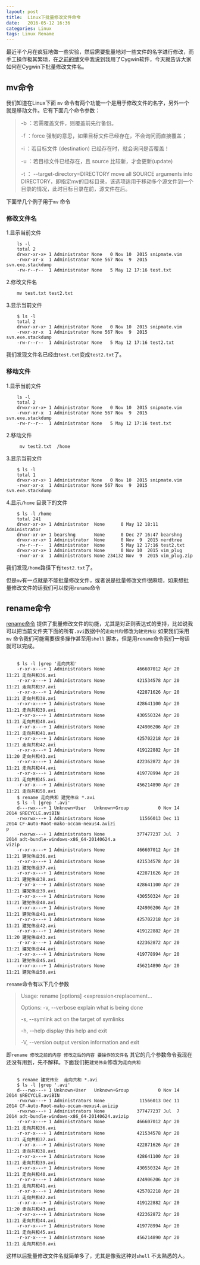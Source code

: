 ```yaml
---
layout: post
title:  Linux下批量修改文件命令
date:   2016-05-12 16:36
categories: Linux
tags: Linux Rename
---
```



  最近半个月在疯狂地做一些实验，然后需要批量地对一些文件的名字进行修改，而手工操作极其繁琐，在[之前的博](http://www.xiongfuli.com/linux/2015-11/cygwin.html)文中我说到我用了Cygwin软件，今天就告诉大家如何在Cygwin下批量修改文件名。

## mv命令 ##

我们知道在Linux下面 `mv` 命令有两个功能一个是用于修改文件的名字，另外一个就是移动文件。它有下面几个命令参数：

> -b ：若需覆盖文件，则覆盖前先行备份。
> 
> -f ：force 强制的意思，如果目标文件已经存在，不会询问而直接覆盖；
> 
> -i ：若目标文件 (destination) 已经存在时，就会询问是否覆盖！
> 
> -u ：若目标文件已经存在，且 source 比较新，才会更新(update)
> 
> -t  ： --target-directory=DIRECTORY move all SOURCE arguments into DIRECTORY，即指定mv的目标目录，该选项适用于移动多个源文件到一个目录的情况，此时目标目录在前，源文件在后。


下面举几个例子用于`mv` 命令

### 修改文件名 ###

1.显示当前文件

```shell
	ls -l
	total 2
	drwxr-xr-x+ 1 Administrator None   0 Nov 10  2015 snipmate.vim
	-rwxr-xr-x  1 Administrator None 567 Nov  9  2015 svn.exe.stackdump
	-rw-r--r--  1 Administrator None   5 May 12 17:16 test.txt
```

2.修改文件名


```shell
	mv test.txt test2.txt
```

3.显示当前文件

```shell
	$ ls -l
	total 2
	drwxr-xr-x+ 1 Administrator None   0 Nov 10  2015 snipmate.vim
	-rwxr-xr-x  1 Administrator None 567 Nov  9  2015 svn.exe.stackdump
	-rw-r--r--  1 Administrator None   5 May 12 17:16 test2.txt
```

我们发现文件名已经由`test.txt`变成`test2.txt`了。

### 移动文件 ###
1.显示当前文件

```shell
	ls -l
	total 2
	drwxr-xr-x+ 1 Administrator None   0 Nov 10  2015 snipmate.vim
	-rwxr-xr-x  1 Administrator None 567 Nov  9  2015 svn.exe.stackdump
	-rw-r--r--  1 Administrator None   5 May 12 17:16 test.txt
```

2.移动文件


```shell
	 mv test2.txt  /home
```

3.显示当前文件

```shell
	$ ls -l
	total 1
	drwxr-xr-x+ 1 Administrator None   0 Nov 10  2015 snipmate.vim
	-rwxr-xr-x  1 Administrator None 567 Nov  9  2015 svn.exe.stackdump
```

4.显示`/home` 目录下的文件

```shell
	$ ls -l /home
	total 241
	drwxr-xr-x+ 1 Administrator  None      0 May 12 18:11 Administrator
	drwxr-xr-x+ 1 bearshng       None      0 Dec 27 16:47 bearshng
	drwxr-xr-x+ 1 Administrator  None      0 Nov  9  2015 nerdtree
	-rw-r--r--  1 Administrator  None      5 May 12 17:16 test2.txt
	drwxr-xr-x+ 1 Administrators None      0 Nov 10  2015 vim_plug
	-rwxr-xr-x  1 Administrators None 234132 Nov  9  2015 vim_plug.zip
```
我们发现`/home`路径下有`test2.txt`了。

但是`mv`有一点就是不能批量修改文件，或者说是批量修改文件很麻烦，如果想批量修改文件的话我们可以使用`rename`命令

## rename命令 ##

[rename命令](http://tips.webdesign10.com/how-to-bulk-rename-files-in-linux-in-the-terminal) 提供了批量修改文件的功能，尤其是对正则表达式的支持，比如说我可以把当前文件夹下面的所有`.avi`数据中的`走向共和`修改为`建党伟业` 如果我们采用`mv` 命令我们可能需要很多操作甚至用`shell` 脚本，但是用`rename`命令我们一句话就可以完成。

```shell

	$ ls -l |grep '走向共和'
	-r-xr-x---+ 1 Administrators None            466607012 Apr 20 11:21 走向共和36.avi
	-r-xr-x---+ 1 Administrators None            421534578 Apr 20 11:21 走向共和37.avi
	-r-xr-x---+ 1 Administrators None            422871626 Apr 20 11:21 走向共和38.avi
	-r-xr-x---+ 1 Administrators None            428641100 Apr 20 11:21 走向共和39.avi
	-r-xr-x---+ 1 Administrators None            430550324 Apr 20 11:21 走向共和40.avi
	-r-xr-x---+ 1 Administrators None            424906206 Apr 20 11:21 走向共和41.avi
	-r-xr-x---+ 1 Administrators None            425702218 Apr 20 11:21 走向共和42.avi
	-r-xr-x---+ 1 Administrators None            419122882 Apr 20 11:20 走向共和43.avi
	-r-xr-x---+ 1 Administrators None            422362872 Apr 20 11:21 走向共和44.avi
	-r-xr-x---+ 1 Administrators None            419778994 Apr 20 11:21 走向共和45.avi
	-r-xr-x---+ 1 Administrators None            456214890 Apr 20 11:21 走向共和50.avi
	$ rename 走向共和 建党伟业 *.avi
	$ ls -l |grep '.avi'
	d---rwx---+ 1 Unknown+User   Unknown+Group           0 Nov 14  2014 $RECYCLE.aviBIN
	-rwxrwx---+ 1 Administrators None             11566013 Dec 11  2014 CF-Auto-Root-mako-occam-nexus4.avizi                               p
	-rwxrwx---+ 1 Administrators None            377477237 Jul  7  2014 adt-bundle-windows-x86_64-20140624.a                               vizip
	-r-xr-x---+ 1 Administrators None            466607012 Apr 20 11:21 建党伟业36.avi
	-r-xr-x---+ 1 Administrators None            421534578 Apr 20 11:21 建党伟业37.avi
	-r-xr-x---+ 1 Administrators None            422871626 Apr 20 11:21 建党伟业38.avi
	-r-xr-x---+ 1 Administrators None            428641100 Apr 20 11:21 建党伟业39.avi
	-r-xr-x---+ 1 Administrators None            430550324 Apr 20 11:21 建党伟业40.avi
	-r-xr-x---+ 1 Administrators None            424906206 Apr 20 11:21 建党伟业41.avi
	-r-xr-x---+ 1 Administrators None            425702218 Apr 20 11:21 建党伟业42.avi
	-r-xr-x---+ 1 Administrators None            419122882 Apr 20 11:20 建党伟业43.avi
	-r-xr-x---+ 1 Administrators None            422362872 Apr 20 11:21 建党伟业44.avi
	-r-xr-x---+ 1 Administrators None            419778994 Apr 20 11:21 建党伟业45.avi
	-r-xr-x---+ 1 Administrators None            456214890 Apr 20 11:21 建党伟业50.avi

```

`rename`命令有以下几个参数

> 
> Usage:
>  rename [options] <expression<replacement<file>...
> 
> Options:
>  -v, --verbose    explain what is being done
>  
>  -s, --symlink    act on the target of symlinks
> 
>  -h, --help     display this help and exit
>  
>  -V, --version  output version information and exit


即`rename 修改之前的内容 修改之后的内容 要操作的文件名` 其它的几个参数命令我现在还没有用到，先不解释。下面我们把`建党伟业`修改为`走向共和`

```shell

	$ rename 建党伟业  走向共和 *.avi
	$ ls -l |grep '.avi'
	d---rwx---+ 1 Unknown+User   Unknown+Group           0 Nov 14  2014 $RECYCLE.aviBIN
	-rwxrwx---+ 1 Administrators None             11566013 Dec 11  2014 CF-Auto-Root-mako-occam-nexus4.avizip
	-rwxrwx---+ 1 Administrators None            377477237 Jul  7  2014 adt-bundle-windows-x86_64-20140624.avizip
	-r-xr-x---+ 1 Administrators None            466607012 Apr 20 11:21 走向共和36.avi
	-r-xr-x---+ 1 Administrators None            421534578 Apr 20 11:21 走向共和37.avi
	-r-xr-x---+ 1 Administrators None            422871626 Apr 20 11:21 走向共和38.avi
	-r-xr-x---+ 1 Administrators None            428641100 Apr 20 11:21 走向共和39.avi
	-r-xr-x---+ 1 Administrators None            430550324 Apr 20 11:21 走向共和40.avi
	-r-xr-x---+ 1 Administrators None            424906206 Apr 20 11:21 走向共和41.avi
	-r-xr-x---+ 1 Administrators None            425702218 Apr 20 11:21 走向共和42.avi
	-r-xr-x---+ 1 Administrators None            419122882 Apr 20 11:20 走向共和43.avi
	-r-xr-x---+ 1 Administrators None            422362872 Apr 20 11:21 走向共和44.avi
	-r-xr-x---+ 1 Administrators None            419778994 Apr 20 11:21 走向共和45.avi
	-r-xr-x---+ 1 Administrators None            456214890 Apr 20 11:21 走向共和50.avi

```

这样以后批量修改文件名就简单多了，尤其是像我这种对`shell` 不太熟悉的人。
